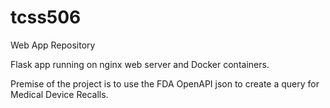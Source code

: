 # tcss506
Web App Repository

Flask app running on nginx web server and Docker containers.

Premise of the project is to use the FDA OpenAPI json to create a query for Medical Device Recalls.
